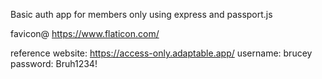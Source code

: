 Basic auth app for members only using express and passport.js

favicon@ https://www.flaticon.com/

reference website: https://access-only.adaptable.app/
    username: brucey
    password: Bruh1234!